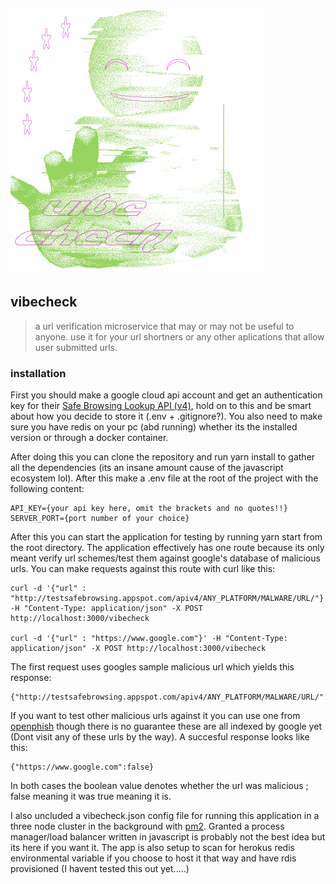![vibecheck logo](vibecheck.gif)

## vibecheck 
> a url verification microservice that may or may not be useful to anyone. 
> use it for your url shortners or any other aplications that allow user submitted urls. 

### installation 

First you should make a google cloud api account and get an authentication key for their [Safe Browsing Lookup API (v4)](https://developers.google.com/safe-browsing/v4/lookup-api), hold on to this and be smart about how you decide to store it (.env + .gitignore?). You also need to make sure you have redis on your pc (abd running) whether its the installed version or through a docker container.

After doing this you can clone the repository and run yarn install to gather all the dependencies (its an insane amount cause of the javascript ecosystem lol). After this make a .env file at the root of the project with the following content: 
``` 
API_KEY={your api key here, omit the brackets and no quotes!!} 
SERVER_PORT={port number of your choice}
``` 
After this you can start the application for testing by running yarn start from the root directory. The application effectively has one route because its only meant verify url schemes/test them against google's database of malicious urls. You can make requests against this route with curl like this: 
``` 
curl -d '{"url" : "http://testsafebrowsing.appspot.com/apiv4/ANY_PLATFORM/MALWARE/URL/"}' -H "Content-Type: application/json" -X POST http://localhost:3000/vibecheck 

curl -d '{"url" : "https://www.google.com"}' -H "Content-Type: application/json" -X POST http://localhost:3000/vibecheck

``` 
The first request uses googles sample malicious url which yields this response: 

``` 
{"http://testsafebrowsing.appspot.com/apiv4/ANY_PLATFORM/MALWARE/URL/":true}
``` 
If you want to test other malicious urls against it you can use one from [openphish](https://openphish.com/) though there is no guarantee these are all indexed by google yet (Dont visit any of these urls by the way). A succesful response looks like this: 

``` 
{"https://www.google.com":false}
```
In both cases the boolean value denotes whether the url was malicious ; false meaning it was true meaning it is. 

I also uncluded a vibecheck.json config file for running this application in a three node cluster in the background with [pm2](https://github.com/Unitech/pm2). Granted a process manager/load balancer written in javascript is probably not the best idea but its here if you want it. The app is also setup to scan for herokus redis environmental variable if you choose to host it that way and have rdis provisioned (I havent tested this out yet.....)


